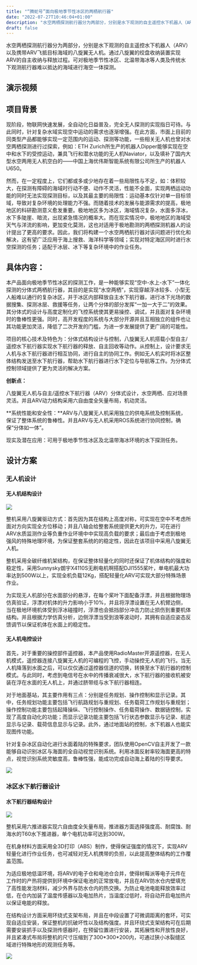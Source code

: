 ```yaml
---
title: "“腾蛇号”面向极地季节性冰区的两栖航行器"
date: "2022-07-27T10:46:04+01:00"
description: "水空两栖探测航行器分为两部分，分别是水下观测的自主遥控水下机器人（ARV）以及携带ARV飞抵目标海域的八旋翼无人机。通过八旋翼的绞盘收纳装置实现ARV的自主收纳与释放过程。可对极地季节性冰区、北温带海冰等人类及传统水下观测航行器难以抵达的海域进行海空一体探测。"
draft: false
---
```


水空两栖探测航行器分为两部分，分别是水下观测的自主遥控水下机器人（ARV）以及携带ARV飞抵目标海域的八旋翼无人机。通过八旋翼的绞盘收纳装置实现ARV的自主收纳与释放过程。可对极地季节性冰区、北温带海冰等人类及传统水下观测航行器难以抵达的海域进行海空一体探测。

## 演示视频

## 项目背景

现阶段，物联网快速发展，全自动化日益普及，完全无人探测的实现指日可待。与此同时，针对复杂水域实现空中运动的需求也逐渐增强。在此方面，市面上目前的同类型产品都能够实现一定范围内的运动、探测等功能，一些相关无人机也曾对水空两栖探测进行过探索，例如：ETH Zurich所生产的机器人Dipper能够实现在空中和水下的受控运动，兼具飞行和潜水功能的无人机Naviator，以及填补了国内大型水空两用无人机空白的——中国上海优伟斯智能系统有限公司所生产的机器人U650。

然而，在一定程度上，它们都或多或少地存在着一些局限性与不足，如：体积较大，在探测有障碍的海域时行动不便、动作不灵活，性能不全面，实现两栖运动功能的同时无法实现探测目标，以及其最主要的局限性：运动基本仅针对单一目标领域，导致对复杂环境的处理能力不强。而随着技术的发展与能源需求的提高，极地地区的科研勘测意义愈发重要。极地地区多为冰区，海域情况复杂，水面多浮冰，水下多陡崖、暗流，出现紧急情况的概率大。而在现实情况中，极地地区的海域受天气与洋流的影响，更加变化莫测，这也对适用于极地勘测的两栖探测机器人的设计提出了更高的要求。因此，我们将构建一个水空两栖航行器对该问题进行优化和解决，这有望广泛应用于海上搜救、海洋科学等领域；实现对特定海区同时进行水空探测的任务；适配于冰层、冰下等复杂环境中的作业任务。

## 具体内容：

本产品面向极地季节性冰区的探测工作，是一种能够实现“空中-水上-水下”一体化探测的分体式两栖航行器，其目的是实现“水空两栖”，实现穿越浮冰较多、小型无人船难以通行的复杂冰区，并于冰区内部释放自主水下航行器，进行冰下光场的数据搜集、探测冰层、救援等任务，让两个分体的部分发挥“一加一大于二”的效果。其分体式的设计与高度定制化的飞控系统使其更易操控、调试，并且面对复杂环境时的鲁棒性更强。同时，高开发程度的系统与大部分开源并且互相独立的组件也让其功能更加灵活，降低了二次开发的门槛，为进一步发展提供了更广阔的可能性。

项目的核心技术及特色为：分体式结构设计与控制，八旋翼无人机搭载小型自主/遥控水下航行器实现水下航行器的释放、自主回收等动作。从控制上，设计要求无人机与水下航行器进行相互协同，进行自主的协同工作。例如无人机实时将冰区整体结构发送至水下航行器，帮助水下航行器进行水下定位与导航等工作。为分体式控制领域提供了更为灵活的解决方案。

**创新点：**

八旋翼无人机与自主/遥控水下航行器（ARV）分体式设计，水空两栖、应对场景灵活。并且ARV动力结构采用六自由度全矢量布局，机动灵活。

**系统性能和安全性：**ARV与八旋翼无人机采用独立的供电系统及控制系统，保证了整体系统的鲁棒性。并且ARV与无人机采用ROS系统进行协同控制，确保“分体如一体”。

现实及潜在应用：可用于极地季节性冰区及北温带海冰环境的水下探测任务。

## 设计方案

### 无人机设计

#### 无人机结构设计

![](D:\Documents\Programing\Goland\solweb\content\blog\dragon\index.mdimages/image.png)

整机采用八旋翼驱动方式：首先因为其在结构上高度对称，可实现在空中不考虑所面对方向实现全方位移动；并且八轴会给整套系统提供更大的升力，可在进行ARV水质监测作业等负重作业环境中中实现高负载的要求；最后由于考虑到极地强风的特殊地理环境，为保证整套系统的的稳定性，因此在该项目中采用八旋翼无人机。

整机采用全碳纤维机架结构，在保证整体轻量化的同时还保证了机体结构的强度和稳定性，采用Sunnysky朗宇X4110S无刷电机啊搭配DJI1555桨叶，单电机最大功率达到500W以上，实现全机负载12Kg，搭配轻量化ARV可实现大部分特殊场景作业。

为实现无人机部分在水面部分的悬浮，在每个桨叶下面配备浮漂，并且根据物理场仿真验证，浮漂对机体的升力影响小于10%，并且将浮漂设置在无人机臂边侧，当在极地环境机体受到浮冰碰撞时，浮漂也会抵挡部分冲击力防止损伤到重要机体结构。并且根据力学仿真分析，边侧浮漂当受到浪等波动时，其拥有自适应姿态反馈调节以保证机体在水面上的稳定性。

#### 无人机电控设计

首先，对于重要的操控部件遥控器，本产品使用RadioMaster开源遥控器，在无人机模式，遥控器连接八旋翼无人机的可编程的飞控，手动操控无人机的飞行。当无人机降落到水面之后，可以仅仅通过遥控器信道的切换，转换至水下航行器的控制模式。与此同时，考虑到电信号在水中的传播衰减很大，水下航行器的接收机被安装在浮在水面的无人机上，并通过脐带缆与水下航行器相连。

对于地面基站，其主要作用有三点：分别是任务规划、操作控制和显示记录。其中，任务规划功能主要包括飞行航路规划与重规划、任务载荷工作规划与重规划；操作控制功能主要包括起降操纵、飞行控制操作、任务载荷操作、数据链控制，实现了高度自动化的功能；而显示记录功能主要包括飞行状态参数显示与记录、航迹显示与记录、载荷信息显示与记录。此外，通过地面站的控制，水下机器人也能实现图传功能。

针对复杂冰区自动化进行水面着陆的特殊要求，团队使用OpenCV自主开发了一款能够自动识别冰区与海面的全自动视觉识别系统。利用冰面反射率较海面更高的特点，视觉识别系统灵敏度高，鲁棒性强，能成功完成自动海上着陆的引导要求。

![](D:\Documents\Programing\Goland\solweb\content\blog\dragon\index.mdimages/image-1.png)

### 冰区水下航行器设计

#### 水下航行器结构设计

![](D:\Documents\Programing\Goland\solweb\content\blog\dragon\index.mdimages/image-2.png)

整机采用六推进器实现六自由度全矢量布局，推进器方面选择强度高、耐腐蚀、耐海水的T60水下推进器，单个电机功率可达到300W。

在机身材料方面采用全3D打印（ABS）制作，使得保证强度的情况下，实现ARV轻量化进行作业任务，也可减轻对无人机携带的负担，以此提高整体结构的工作覆盖范围。

为适应极地低温环境，将ARV的电子仓和电池仓合并，使得树莓派等电子元件在工作时的产热将提供到环境中保证电池的正常放电，并且在ARV防水仓内壁填充了高性能发泡材料，减少外界与防水仓内的热交换。为防止电池电能释放效率过低，在仓内加装了温度传感器以及电加热片，当温度过低时，将自动开启电加热片以保证电能的释放。

在结构设计方面采用环绕式支架布局，并且在中段设置了可微调距离的套环，可实现自适应安装，保证整机的抗破坏性以及结构强度。并且环绕式支架结构可在后期需要安装抓手以及探测传感器时，在预留位置进行安装，其拓展性和开放性良好，并且紧凑式布局将整机的尺寸压缩到了300\*300\*200内，可通过狭小冰裂缝区  
域进行特殊地形的观测任务等。

![](D:\Documents\Programing\Goland\solweb\content\blog\dragon\index.mdimages/image-3.png)